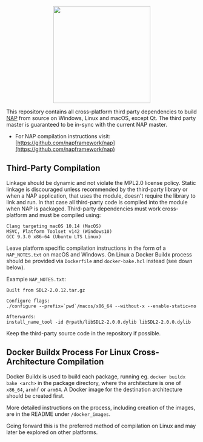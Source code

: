 <p align="center">
  <img width=256 height=256 src="https://www.napframework.com/png/nap_logo_small.png">
</p>

This repository contains all cross-platform third party dependencies to build [NAP](https://github.com/napframework/nap) from source on Windows, Linux and macOS, except Qt. The third party master is guaranteed to be in-sync with the current NAP master.

- For NAP compilation instructions visit: [https://github.com/napframework/nap](https://github.com/napframework/nap)

## Third-Party Compilation

Linkage should be dynamic and not violate the MPL2.0 license policy. Static linkage is discouraged unless recommended by the third-party library or when a NAP application, that uses the module, doesn't require the library to link and run. In that case all third-party code is compiled into the module when NAP is packaged. Third-party dependencies must work cross-platform and must be compiled using:
```
Clang targeting macOS 10.14 (MacOS)		
MSVC, Platform Toolset v142 (Windows10)
GCC 9.3.0 x86-64 (Ubuntu LTS Linux)		
```

Leave platform specific compilation instructions in the form of a `NAP_NOTES.txt` on macOS and Windows. On Linux a Docker Buildx process should be provided via `Dockerfile` and `docker-bake.hcl` instead (see down below).

Example `NAP_NOTES.txt`:
```
Built from SDL2-2.0.12.tar.gz

Configure flags:
./configure --prefix=`pwd`/macos/x86_64 --without-x --enable-static=no

Afterwards:
install_name_tool -id @rpath/libSDL2-2.0.0.dylib libSDL2-2.0.0.dylib
```

Keep the third-party source code in the repository if possible.


## Docker Buildx Process For Linux Cross-Architecture Compilation

Docker Buildx is used to build each package, running eg. `docker buildx bake <arch>` in the package directory, where the architecture is one of `x86_64`, `armhf` or `arm64`. A Docker image for the destination architecture should be created first.

More detailed instructions on the process, including creation of the images, are in the README under `/docker_images`.

Going forward this is the preferred method of compilation on Linux and may later be explored on other platforms.
